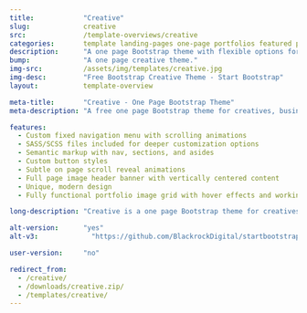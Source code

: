 ```yaml
---
title:            "Creative"
slug:             creative
src:              /template-overviews/creative
categories:       template landing-pages one-page portfolios featured popular
description:      "A one page Bootstrap theme with flexible options for creative portfolios and businesses."
bump:             "A one page creative theme."
img-src:          /assets/img/templates/creative.jpg
img-desc:         "Free Bootstrap Creative Theme - Start Bootstrap"
layout:           template-overview

meta-title:       "Creative - One Page Bootstrap Theme"
meta-description: "A free one page Bootstrap theme for creatives, businesses, and other multipurpose uses. All Start Bootstrap templates are free to download and open source."

features:
  - Custom fixed navigation menu with scrolling animations
  - SASS/SCSS files included for deeper customization options
  - Semantic markup with nav, sections, and asides
  - Custom button styles
  - Subtle on page scroll reveal animations
  - Full page image header banner with vertically centered content
  - Unique, modern design
  - Fully functional portfolio image grid with hover effects and working lightbox gallery

long-description: "Creative is a one page Bootstrap theme for creatives, small businesses, and other multipurpose uses. The theme includes a number of rich features and plugins that you can use as a great boilerplate for your next Bootstrap based project!"

alt-version:      "yes"
alt-v3:		        "https://github.com/BlackrockDigital/startbootstrap-creative/archive/v3.3.7+1.zip"

user-version:     "no"

redirect_from:
  - /creative/
  - /downloads/creative.zip/
  - /templates/creative/
---
```

